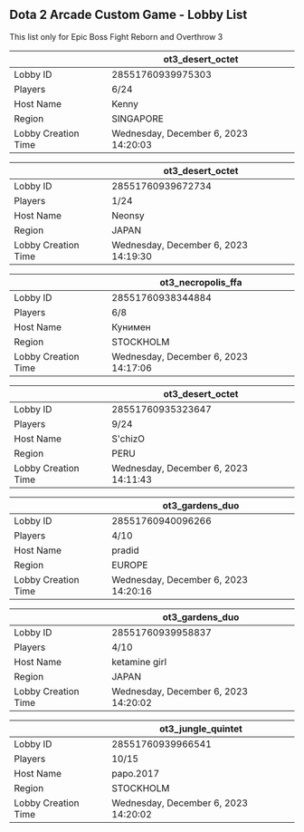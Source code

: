 ## Dota 2 Arcade Custom Game - Lobby List

This list only for Epic Boss Fight Reborn and Overthrow 3

|  | ot3_desert_octet |
| ------ | ------ |
| Lobby ID | 28551760939975303 |
| Players | 6/24 |
| Host Name | Kenny |
| Region | SINGAPORE |
| Lobby Creation Time | Wednesday, December 6, 2023 14:20:03 |


|  | ot3_desert_octet |
| ------ | ------ |
| Lobby ID | 28551760939672734 |
| Players | 1/24 |
| Host Name | Neonsy |
| Region | JAPAN |
| Lobby Creation Time | Wednesday, December 6, 2023 14:19:30 |


|  | ot3_necropolis_ffa |
| ------ | ------ |
| Lobby ID | 28551760938344884 |
| Players | 6/8 |
| Host Name | Кунимен |
| Region | STOCKHOLM |
| Lobby Creation Time | Wednesday, December 6, 2023 14:17:06 |


|  | ot3_desert_octet |
| ------ | ------ |
| Lobby ID | 28551760935323647 |
| Players | 9/24 |
| Host Name | S'chizO |
| Region | PERU |
| Lobby Creation Time | Wednesday, December 6, 2023 14:11:43 |


|  | ot3_gardens_duo |
| ------ | ------ |
| Lobby ID | 28551760940096266 |
| Players | 4/10 |
| Host Name | pradid |
| Region | EUROPE |
| Lobby Creation Time | Wednesday, December 6, 2023 14:20:16 |


|  | ot3_gardens_duo |
| ------ | ------ |
| Lobby ID | 28551760939958837 |
| Players | 4/10 |
| Host Name | ketamine girl |
| Region | JAPAN |
| Lobby Creation Time | Wednesday, December 6, 2023 14:20:02 |


|  | ot3_jungle_quintet |
| ------ | ------ |
| Lobby ID | 28551760939966541 |
| Players | 10/15 |
| Host Name | papo.2017 |
| Region | STOCKHOLM |
| Lobby Creation Time | Wednesday, December 6, 2023 14:20:02 |


